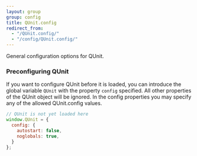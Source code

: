 ```yaml
---
layout: group
group: config
title: QUnit.config
redirect_from:
  - "/QUnit.config/"
  - "/config/QUnit.config/"
---
```


General configuration options for QUnit.

### Preconfiguring QUnit

If you want to configure QUnit before it is loaded, you can introduce the global variable `QUnit` with the property `config` specified. All other properties of the QUnit object will be ignored. In the config properties you may specify any of the allowed QUnit.config values.

```js
// QUnit is not yet loaded here
window.QUnit = {
  config: {
    autostart: false,
    noglobals: true,
  }
};
```
